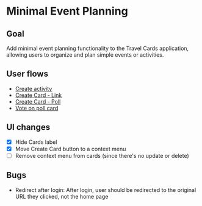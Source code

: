 # Minimal Event Planning

## Goal

Add minimal event planning functionality to the Travel Cards application, allowing users to organize and plan simple events or activities.

## User flows

- [Create activity](../flows/create-activity.md)
- [Create Card - Link](../flows/create-card-link.md)
- [Create Card - Poll](../flows/create-card-poll.md)
- [Vote on poll card](../flows/vote-on-poll-card.md)

## UI changes

- [x] Hide Cards label
- [x] Move Create Card button to a context menu
- [ ] Remove context menu from cards (since there's no update or delete)

## Bugs

- Redirect after login: After login, user should be redirected to the original URL they clicked, not the home page
